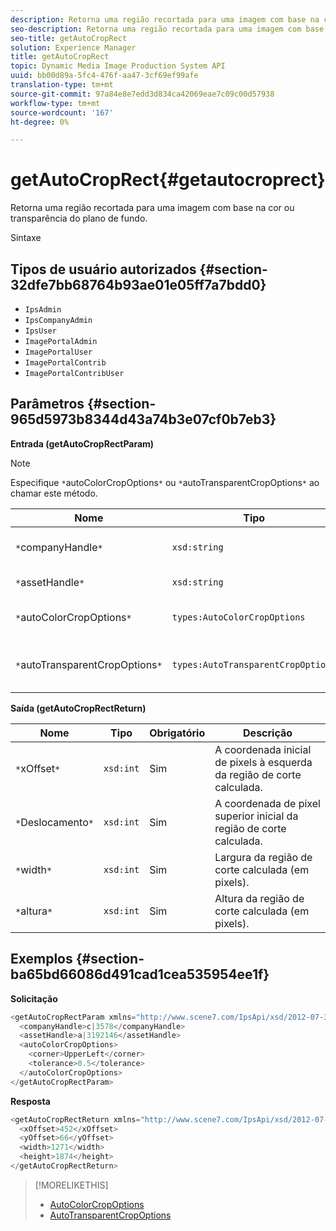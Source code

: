 ```yaml
---
description: Retorna uma região recortada para uma imagem com base na cor ou transparência do plano de fundo.
seo-description: Retorna uma região recortada para uma imagem com base na cor ou transparência do plano de fundo.
seo-title: getAutoCropRect
solution: Experience Manager
title: getAutoCropRect
topic: Dynamic Media Image Production System API
uuid: bb00d89a-5fc4-476f-aa47-3cf69ef99afe
translation-type: tm+mt
source-git-commit: 97a84e8e7edd3d834ca42069eae7c09c00d57938
workflow-type: tm+mt
source-wordcount: '167'
ht-degree: 0%

---
```



# getAutoCropRect{#getautocroprect}

Retorna uma região recortada para uma imagem com base na cor ou transparência do plano de fundo.

Sintaxe

## Tipos de usuário autorizados {#section-32dfe7bb68764b93ae01e05ff7a7bdd0}

* `IpsAdmin`
* `IpsCompanyAdmin`
* `IpsUser`
* `ImagePortalAdmin`
* `ImagePortalUser`
* `ImagePortalContrib`
* `ImagePortalContribUser`

## Parâmetros {#section-965d5973b8344d43a74b3e07cf0b7eb3}

**Entrada (getAutoCropRectParam)**

>[!NOTE]
>
>Especifique `*`autoColorCropOptions`*` ou `*`autoTransparentCropOptions`*` ao chamar este método.

| Nome | Tipo | Obrigatório | Descrição |
|---|---|---|---|
| `*`companyHandle`*` | `xsd:string` | Sim | O identificador da empresa com o ativo que você deseja trabalhar. |
| `*`assetHandle`*` | `xsd:string` | Sim | O identificador do ativo com o qual você deseja trabalhar. |
| `*`autoColorCropOptions`*` | `types:AutoColorCropOptions` | Não | Calcular retângulo de corte com base em cores. Consulte [AutoColorCropOptions](../../../types/c-data-types/r-auto-color-crop-options.md#reference-976c3a1f8e47473cae016a4e9e09e4a6). |
| `*`autoTransparentCropOptions`*` | `types:AutoTransparentCropOptions` | Não | Calcule o retângulo de corte com base na transparência. Consulte [AutoTransparentCropOptions](../../../types/c-data-types/r-auto-transparent-crop-options.md#reference-f4460b3bdf814f4c85e4f097ea4e6e2b). |

**Saída (getAutoCropRectReturn)**

| Nome | Tipo | Obrigatório | Descrição |
|---|---|---|---|
| `*`xOffset`*` | `xsd:int` | Sim | A coordenada inicial de pixels à esquerda da região de corte calculada. |
| `*`Deslocamento`*` | `xsd:int` | Sim | A coordenada de pixel superior inicial da região de corte calculada. |
| `*`width`*` | `xsd:int` | Sim | Largura da região de corte calculada (em pixels). |
| `*`altura`*` | `xsd:int` | Sim | Altura da região de corte calculada (em pixels). |

## Exemplos {#section-ba65bd66086d491cad1cea535954ee1f}

**Solicitação**

```java
<getAutoCropRectParam xmlns="http://www.scene7.com/IpsApi/xsd/2012-07-31-beta">
  <companyHandle>c|3578</companyHandle>
  <assetHandle>a|3192146</assetHandle>
  <autoColorCropOptions>
    <corner>UpperLeft</corner>
    <tolerance>0.5</tolerance>
  </autoColorCropOptions>
</getAutoCropRectParam>
```

**Resposta**

```java
<getAutoCropRectReturn xmlns="http://www.scene7.com/IpsApi/xsd/2012-07-31-beta">
  <xOffset>452</xOffset>
  <yOffset>66</yOffset>
  <width>1271</width>
  <height>1874</height>
</getAutoCropRectReturn>
```

>[!MORELIKETHIS]
>
>* [AutoColorCropOptions](../../../types/c-data-types/r-auto-color-crop-options.md#reference-976c3a1f8e47473cae016a4e9e09e4a6)
>* [AutoTransparentCropOptions](../../../types/c-data-types/r-auto-transparent-crop-options.md#reference-f4460b3bdf814f4c85e4f097ea4e6e2b)

